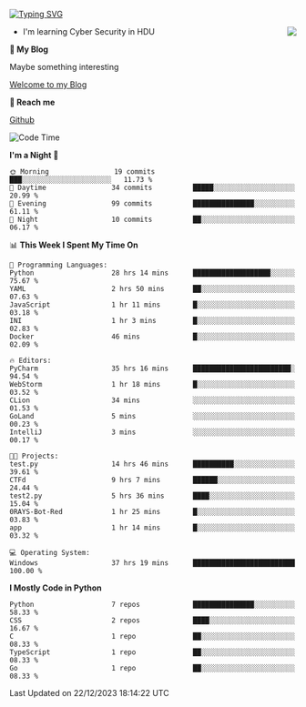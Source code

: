 [![Typing SVG](https://readme-typing-svg.herokuapp.com?font=Fira+Code&pause=1000&random=false&width=450&height=60&lines=Hello+%F0%9F%91%8B%F0%9F%8F%BB;I'm+JBNRZ)](https://git.io/typing-svg)

<a href="#">
  <img align="right" src="https://github-readme-stats.vercel.app/api?username=JBNRZ&show_icons=true&bg_color=15,f2f7fd,E0EAFC" />
</a>

- I'm learning Cyber Security in HDU

 **🌱 My Blog**

Maybe something interesting

[Welcome to my Blog](https://jbnrz.com.cn/)

 **💬 Reach me** 

[Github](https://github.com/JBNRZ)


<!--START_SECTION:waka-->
![Code Time](http://img.shields.io/badge/Code%20Time-221%20hrs%2051%20mins-blue)

**I'm a Night 🦉** 

```text
🌞 Morning                19 commits          ███░░░░░░░░░░░░░░░░░░░░░░   11.73 % 
🌆 Daytime                34 commits          █████░░░░░░░░░░░░░░░░░░░░   20.99 % 
🌃 Evening                99 commits          ███████████████░░░░░░░░░░   61.11 % 
🌙 Night                  10 commits          ██░░░░░░░░░░░░░░░░░░░░░░░   06.17 % 
```


📊 **This Week I Spent My Time On** 

```text
💬 Programming Languages: 
Python                   28 hrs 14 mins      ███████████████████░░░░░░   75.67 % 
YAML                     2 hrs 50 mins       ██░░░░░░░░░░░░░░░░░░░░░░░   07.63 % 
JavaScript               1 hr 11 mins        █░░░░░░░░░░░░░░░░░░░░░░░░   03.18 % 
INI                      1 hr 3 mins         █░░░░░░░░░░░░░░░░░░░░░░░░   02.83 % 
Docker                   46 mins             █░░░░░░░░░░░░░░░░░░░░░░░░   02.09 % 

🔥 Editors: 
PyCharm                  35 hrs 16 mins      ████████████████████████░   94.54 % 
WebStorm                 1 hr 18 mins        █░░░░░░░░░░░░░░░░░░░░░░░░   03.52 % 
CLion                    34 mins             ░░░░░░░░░░░░░░░░░░░░░░░░░   01.53 % 
GoLand                   5 mins              ░░░░░░░░░░░░░░░░░░░░░░░░░   00.23 % 
IntelliJ                 3 mins              ░░░░░░░░░░░░░░░░░░░░░░░░░   00.17 % 

🐱‍💻 Projects: 
test.py                  14 hrs 46 mins      ██████████░░░░░░░░░░░░░░░   39.61 % 
CTFd                     9 hrs 7 mins        ██████░░░░░░░░░░░░░░░░░░░   24.44 % 
test2.py                 5 hrs 36 mins       ████░░░░░░░░░░░░░░░░░░░░░   15.04 % 
0RAYS-Bot-Red            1 hr 25 mins        █░░░░░░░░░░░░░░░░░░░░░░░░   03.83 % 
app                      1 hr 14 mins        █░░░░░░░░░░░░░░░░░░░░░░░░   03.32 % 

💻 Operating System: 
Windows                  37 hrs 19 mins      █████████████████████████   100.00 % 
```

**I Mostly Code in Python** 

```text
Python                   7 repos             ███████████████░░░░░░░░░░   58.33 % 
CSS                      2 repos             ████░░░░░░░░░░░░░░░░░░░░░   16.67 % 
C                        1 repo              ██░░░░░░░░░░░░░░░░░░░░░░░   08.33 % 
TypeScript               1 repo              ██░░░░░░░░░░░░░░░░░░░░░░░   08.33 % 
Go                       1 repo              ██░░░░░░░░░░░░░░░░░░░░░░░   08.33 % 
```




 Last Updated on 22/12/2023 18:14:22 UTC
<!--END_SECTION:waka-->
